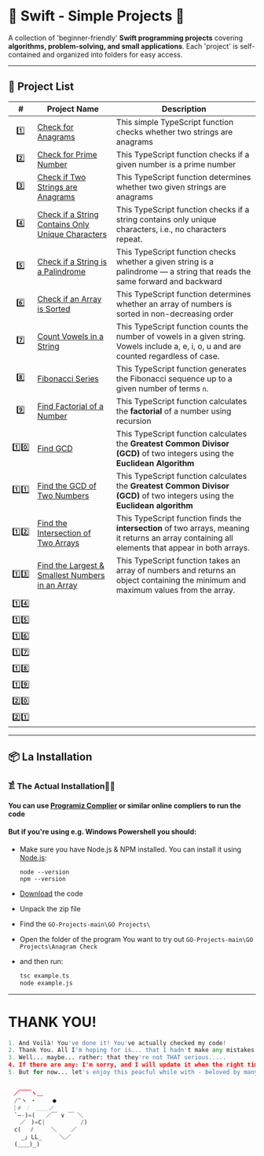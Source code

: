 # 📌 Swift - Simple Projects 🚀  

A collection of 'beginner-friendly' **Swift programming projects** covering **algorithms, problem-solving, and small applications**. Each 'project' is self-contained and organized into folders for easy access.  

---

## 📂 Project List  

| #  | Project Name               | Description |
|----|----------------------------|-------------|
|‎  ‎ 1️⃣ |[Check for Anagrams](https://github.com/JakubStachh/Type-Script-Projects/tree/main/TypeScript%20Projects/Check%20for%20Anagrams)|This simple TypeScript function checks whether two strings are anagrams|
|‎  ‎ 2️⃣ |[Check for Prime Number](https://github.com/JakubStachh/Type-Script-Projects/tree/main/TypeScript%20Projects/Check%20for%20Prime%20Number)|This TypeScript function checks if a given number is a prime number|
|‎‎‎  ‎ 3️⃣ |[Check if Two Strings are Anagrams](https://github.com/JakubStachh/Type-Script-Projects/tree/main/TypeScript%20Projects/Check%20if%20Two%20Strings%20are%20Anagrams)|This TypeScript function determines whether two given strings are anagrams|
|‎  ‎ 4️⃣ |[Check if a String Contains Only Unique Characters](https://github.com/JakubStachh/Type-Script-Projects/tree/main/TypeScript%20Projects/Check%20if%20a%20String%20Contains%20Only%20Unique%20Characters)|This TypeScript function checks if a string contains only unique characters, i.e., no characters repeat.|
|‎  ‎ 5️⃣ |[Check if a String is a Palindrome](https://github.com/JakubStachh/Type-Script-Projects/tree/main/TypeScript%20Projects/Check%20if%20a%20String%20is%20a%20Palindrome)|This TypeScript function checks whether a given string is a palindrome — a string that reads the same forward and backward|
|‎  ‎ 6️⃣ |[Check if an Array is Sorted](https://github.com/JakubStachh/Type-Script-Projects/tree/main/TypeScript%20Projects/Check%20if%20an%20Array%20is%20Sorted)|This TypeScript function determines whether an array of numbers is sorted in non-decreasing order|
|‎  ‎ 7️⃣ |[Count Vowels in a String](https://github.com/JakubStachh/Type-Script-Projects/tree/main/TypeScript%20Projects/Count%20Vowels%20in%20a%20String)|This TypeScript function counts the number of vowels in a given string. Vowels include a, e, i, o, u and are counted regardless of case.|
|‎  ‎ 8️⃣ |[Fibonacci Series](https://github.com/JakubStachh/Type-Script-Projects/tree/main/TypeScript%20Projects/Fibonacci%20Series)|This TypeScript function generates the Fibonacci sequence up to a given number of terms `n`.|
|‎  ‎ 9️⃣ |[Find Factorial of a Number](https://github.com/JakubStachh/Type-Script-Projects/tree/main/TypeScript%20Projects/Find%20Factorial%20of%20a%20Number)|This TypeScript function calculates the **factorial** of a number using recursion|
| 1️⃣0️⃣ |[Find GCD](https://github.com/JakubStachh/Type-Script-Projects/tree/main/TypeScript%20Projects/Find%20GCD)|This TypeScript function calculates the **Greatest Common Divisor (GCD)** of two integers using the **Euclidean Algorithm**|
| 1️⃣1️⃣ |[Find the GCD of Two Numbers](https://github.com/JakubStachh/Type-Script-Projects/tree/main/TypeScript%20Projects/Find%20the%20GCD%20of%20Two%20Numbers)|This TypeScript function calculates the **Greatest Common Divisor (GCD)** of two integers using the **Euclidean algorithm**|
| 1️⃣2️⃣ |[Find the Intersection of Two Arrays](https://github.com/JakubStachh/Type-Script-Projects/tree/main/TypeScript%20Projects/Find%20the%20Intersection%20of%20Two%20Arrays)|This TypeScript function finds the **intersection** of two arrays, meaning it returns an array containing all elements that appear in both arrays.|
| 1️⃣3️⃣ |[Find the Largest & Smallest Numbers in an Array](https://github.com/JakubStachh/Type-Script-Projects/tree/main/TypeScript%20Projects/Find%20the%20Largest%20%26%20Smallest%20Numbers%20in%20an%20Array)|This TypeScript function takes an array of numbers and returns an object containing the minimum and maximum values from the array.|
| 1️⃣4️⃣ |[]()||
| 1️⃣5️⃣ |[]()||
| 1️⃣6️⃣ |[]()||
| 1️⃣7️⃣ |[]()||
| 1️⃣8️⃣ |[]()||
| 1️⃣9️⃣ |[]()||
| 2️⃣0️⃣ |[]()||
| 2️⃣1️⃣ |[]()||


---

## 📦 La Installation

### 𓀃 The Actual Installation🤌🤌

#### You can use [Programiz Complier](https://www.programiz.com/swift/online-compiler/) or similar online compliers to run the code

#### But if you're using e.g. Windows Powershell you should:

- Make sure you have Node.js & NPM installed. You can install it using [Node.js](https://nodejs.org/en):

  ```
  node --version
  npm --version
  ```
  
- [Download](https://github.com/JakubStachh/Type-Script-Projects/archive/refs/heads/main.zip) the code
- Unpack the zip file
- Find the `GO-Projects-main\GO Projects\`
- Open the folder of the program You want to try out `GO-Projects-main\GO Projects\Anagram Check`
- and then run:
  
  ```sh
  tsc example.ts
  node example.js
  ```

---

# THANK YOU!
```python
1. And Voilà! You've done it! You've actually checked my code! 
2. Thank You. All I'm hoping for is... that I hadn't make any mistakes.
3. Well... maybe... rather: that they're not THAT serious.....
4. If there are any: I'm sorry, and I will update it when the right time comes.... 
5. But for now... let's enjoy this peacful while with - beloved by many - EL SNOOPY!!!


ㅤ／￣￣ヽ＿
　/^ヽ ・   　●
 ｜# ｜　＿＿ノ
　`―-)=(   ／￣ ∨ ￣ ＼
　　／ㅤ)=C|          /)
　c(　 ﾉ     ＼    ／
　  _｣ LL_     ＼／
　(＿＿)_)
```

